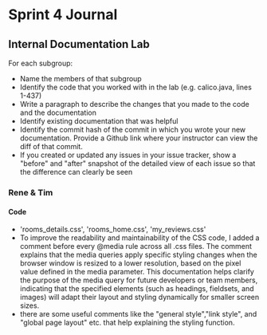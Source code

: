 # Sprint 4 Journal

## Internal Documentation Lab

For each subgroup:
- Name the members of that subgroup
- Identify the code that you worked with in the lab (e.g. calico.java, lines 1-437)
- Write a paragraph to describe the changes that you made to the code and the documentation
- Identify existing documentation that was helpful
- Identify the commit hash of the commit in which you wrote your new documentation. Provide a Github link where your instructor can view the diff of that commit.
- If you created or updated any issues in your issue tracker, show a "before" and "after" snapshot of the detailed view of each issue so that the difference can clearly be seen

### Rene & Tim
#### Code
- 'rooms_details.css', 'rooms_home.css', 'my_reviews.css'
- To improve the readability and maintainability of the CSS code, I added a comment before every @media rule across all .css files. The comment explains that the media queries apply specific styling changes when the browser window is resized to a lower resolution, based on the pixel value defined in the media parameter. This documentation helps clarify the purpose of the media query for future developers or team members, indicating that the specified elements (such as headings, fieldsets, and images) will adapt their layout and styling dynamically for smaller screen sizes.
- there are some useful comments like the "general style","link style", and "global page layout" etc. that help explaining the styling function.
